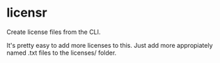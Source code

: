 # licensr
Create license files from the CLI.

It's pretty easy to add more licenses to this. Just add more appropiately named .txt files to the licenses/ folder.
